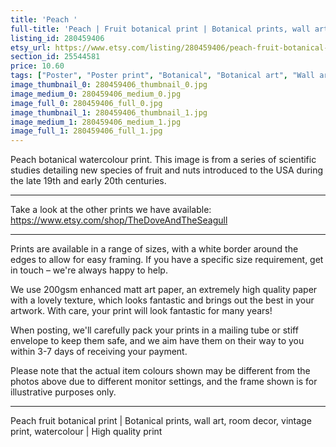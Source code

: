 ```yaml
---
title: 'Peach '
full-title: 'Peach | Fruit botanical print | Botanical prints, wall art, room decor, vintage print, watercolour | High quality print'
listing_id: 280459406
etsy_url: https://www.etsy.com/listing/280459406/peach-fruit-botanical-print-botanical?utm_source=site&utm_medium=api&utm_campaign=api
section_id: 25544581
price: 10.60
tags: ["Poster", "Poster print", "Botanical", "Botanical art", "Wall art", "Botanical poster", "Vintage", "Plant", "Watercolour", "Fruit", "Vintage print", "Peach", "High quality print"]
image_thumbnail_0: 280459406_thumbnail_0.jpg
image_medium_0: 280459406_medium_0.jpg
image_full_0: 280459406_full_0.jpg
image_thumbnail_1: 280459406_thumbnail_1.jpg
image_medium_1: 280459406_medium_1.jpg
image_full_1: 280459406_full_1.jpg
---
```

Peach botanical watercolour print. This image is from a series of scientific studies detailing new species of fruit and nuts introduced to the USA during the late 19th and early 20th centuries.

---

Take a look at the other prints we have available:
https://www.etsy.com/shop/TheDoveAndTheSeagull

---

Prints are available in a range of sizes, with a white border around the edges to allow for easy framing. If you have a specific size requirement, get in touch – we&#39;re always happy to help.

We use 200gsm enhanced matt art paper, an extremely high quality paper with a lovely texture, which looks fantastic and brings out the best in your artwork. With care, your print will look fantastic for many years!

When posting, we&#39;ll carefully pack your prints in a mailing tube or stiff envelope to keep them safe, and we aim have them on their way to you within 3-7 days of receiving your payment.

Please note that the actual item colours shown may be different from the photos above due to different monitor settings, and the frame shown is for illustrative purposes only.

---

Peach fruit botanical print | Botanical prints, wall art, room decor, vintage print, watercolour | High quality print

